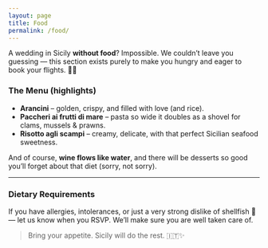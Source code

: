 ```yaml
---
layout: page
title: Food
permalink: /food/
---
```


A wedding in Sicily **without food**? Impossible. We couldn’t leave you guessing — this section exists purely to make you hungry and eager to book your flights. 🍷🍋

### The Menu (highlights)

- **Arancini** – golden, crispy, and filled with love (and rice).
- **Paccheri ai frutti di mare** – pasta so wide it doubles as a shovel for clams, mussels & prawns.
- **Risotto agli scampi** – creamy, delicate, with that perfect Sicilian seafood sweetness.

And of course, **wine flows like water**, and there will be desserts so good you’ll forget about that diet (sorry, not sorry).

---

### Dietary Requirements
If you have allergies, intolerances, or just a very strong dislike of shellfish 🦐 — let us know when you RSVP. We’ll make sure you are well taken care of.

> Bring your appetite. Sicily will do the rest. 🇮🇹✨
